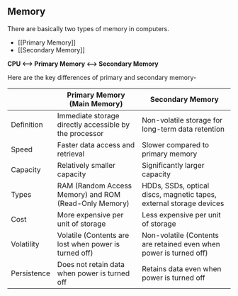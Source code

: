 ## Memory
There are basically two types of memory in computers.
- [[Primary Memory]]
- [[Secondary Memory]]

**CPU <--> Primary Memory <--> Secondary Memory**

Here are the key differences of primary and secondary memory-

|                   | Primary Memory (Main Memory) | Secondary Memory                |
|-------------------|-----------------------------|---------------------------------|
| Definition        | Immediate storage directly accessible by the processor | Non-volatile storage for long-term data retention |
| Speed             | Faster data access and retrieval | Slower compared to primary memory |
| Capacity          | Relatively smaller capacity | Significantly larger capacity |
| Types             | RAM (Random Access Memory) and ROM (Read-Only Memory) | HDDs, SSDs, optical discs, magnetic tapes, external storage devices |
| Cost              | More expensive per unit of storage | Less expensive per unit of storage |
| Volatility        | Volatile (Contents are lost when power is turned off) | Non-volatile (Contents are retained even when power is turned off) |
| Persistence       | Does not retain data when power is turned off | Retains data even when power is turned off |

